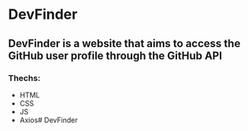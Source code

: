 # DevFinder

## DevFinder is a website that aims to access the GitHub user profile through the GitHub API

### Thechs:

- HTML
- CSS
- JS
- Axios# DevFinder
